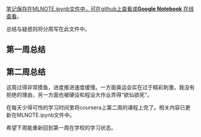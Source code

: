 <u>笔记保存在MLNOTE.ipynb文件中，可在github上查看或[**Google Notebook**](https://colab.research.google.com/notebook) 在线查看</u>。

总结与疑惑则将分周写在此文件中。

## 第一周总结
## 第二周总结
  这周过得非常摸鱼，进度推进速度缓慢。一方面奥运会实在过于精彩刺激，我没有拒绝的理由，另一方面也被硬设和程设大作业弄得“欲仙欲死”。
  
  在每天少得可怜的学习时间里将coursera上第二周的课程上完了。相关内容已更新在MLNOTE.ipynb文件中。
  
  希望下周能重新回到第一周在学校的学习状态。
